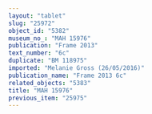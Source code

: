 ```yaml
---
layout: "tablet"
slug: "25972"
object_id: "5382"
museum_no_: "MAH 15976"
publication: "Frame 2013"
text_number: "6c"
duplicate: "BM 118975"
imported: "Melanie Gross (26/05/2016)"
publication_name: "Frame 2013 6c"
related_objects: "5383"
title: "MAH 15976"
previous_item: "25975"
---
```

